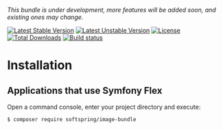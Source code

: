 
*This bundle is under development, more features will be added soon, and existing ones may change.*

[![Latest Stable Version](https://poser.pugx.org/softspring/image-bundle/v/stable.svg)](https://packagist.org/packages/softspring/image-bundle)
[![Latest Unstable Version](https://poser.pugx.org/softspring/image-bundle/v/unstable.svg)](https://packagist.org/packages/softspring/image-bundle)
[![License](https://poser.pugx.org/softspring/image-bundle/license.svg)](https://packagist.org/packages/softspring/image-bundle)
[![Total Downloads](https://poser.pugx.org/softspring/image-bundle/downloads)](https://packagist.org/packages/softspring/image-bundle)
[![Build status](https://app.travis-ci.com/github/softspring/image-bundle.svg?branch=master)](https://app.travis-ci.com/github/softspring/image-bundle)

# Installation

## Applications that use Symfony Flex

Open a command console, enter your project directory and execute:

```console
$ composer require softspring/image-bundle
```
